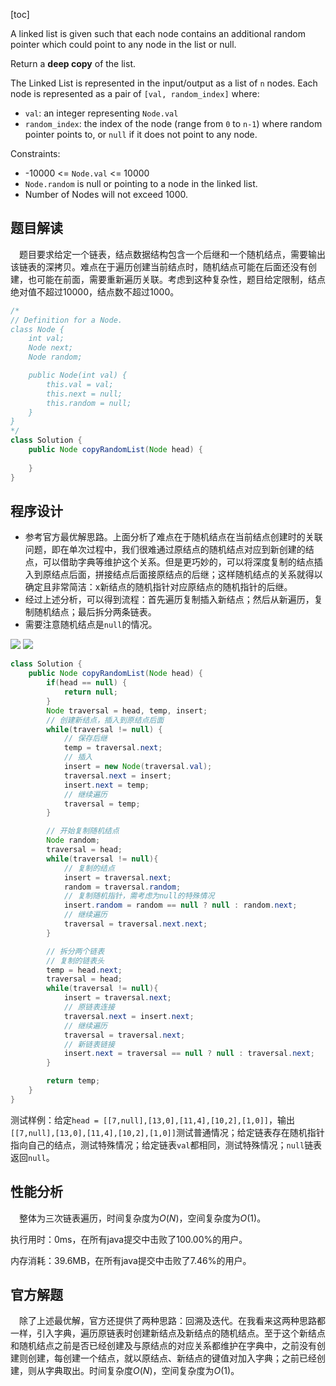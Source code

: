 [toc]

A linked list is given such that each node contains an additional random pointer which could point to any node in the list or null.

Return a **deep copy** of the list.

The Linked List is represented in the input/output as a list of `n` nodes. Each node is represented as a pair of `[val, random_index]​` where:

* `val`: an integer representing `Node.val`
* `random_index`: the index of the node (range from `0` to `n-1`) where random pointer points to, or `null` if it does not point to any node.

Constraints:

* -10000 <= `Node.val` <= 10000
* `Node.random` is null or pointing to a node in the linked list.
* Number of Nodes will not exceed 1000.



## 题目解读

&emsp;题目要求给定一个链表，结点数据结构包含一个后继和一个随机结点，需要输出该链表的深拷贝。难点在于遍历创建当前结点时，随机结点可能在后面还没有创建，也可能在前面，需要重新遍历关联。考虑到这种复杂性，题目给定限制，结点绝对值不超过10000，结点数不超过1000。

```java
/*
// Definition for a Node.
class Node {
    int val;
    Node next;
    Node random;

    public Node(int val) {
        this.val = val;
        this.next = null;
        this.random = null;
    }
}
*/
class Solution {
    public Node copyRandomList(Node head) {
        
    }
}
```

## 程序设计

* 参考官方最优解思路。上面分析了难点在于随机结点在当前结点创建时的关联问题，即在单次过程中，我们很难通过原结点的随机结点对应到新创建的结点，可以借助字典等维护这个关系。但是更巧妙的，可以将深度复制的结点插入到原结点后面，拼接结点后面接原结点的后继；这样随机结点的关系就得以确定且非常简洁：x新结点的随机指针对应原结点的随机指针的后继。
* 经过上述分析，可以得到流程：首先遍历复制插入新结点；然后从新遍历，复制随机结点；最后拆分两条链表。
* 需要注意随机结点是`null`的情况。

<img src="../images/#138.png" style="zoom:100%;" />

<img src="../images/#138_1.png" style="zoom:100%;" />

```java
class Solution {
    public Node copyRandomList(Node head) {
        if(head == null) {
            return null;
        }
        Node traversal = head, temp, insert;
        // 创建新结点，插入到原结点后面
        while(traversal != null) {
            // 保存后继
            temp = traversal.next;
            // 插入
            insert = new Node(traversal.val);
            traversal.next = insert;
            insert.next = temp;
            // 继续遍历
            traversal = temp;
        }

        // 开始复制随机结点
        Node random;
        traversal = head;
        while(traversal != null){
            // 复制的结点
            insert = traversal.next;
            random = traversal.random;
            // 复制随机指针，需考虑为null的特殊情况
            insert.random = random == null ? null : random.next;
            // 继续遍历
            traversal = traversal.next.next;
        }

        // 拆分两个链表
        // 复制的链表头
        temp = head.next;
        traversal = head;
        while(traversal != null){
            insert = traversal.next;
            // 原链表连接
            traversal.next = insert.next;
            // 继续遍历
            traversal = traversal.next;
            // 新链表链接
            insert.next = traversal == null ? null : traversal.next;
        }

        return temp;
    }
}
```

测试样例：给定`head = [[7,null],[13,0],[11,4],[10,2],[1,0]]`，输出`[[7,null],[13,0],[11,4],[10,2],[1,0]]`测试普通情况；给定链表存在随机指针指向自己的结点，测试特殊情况；给定链表`val`都相同，测试特殊情况；`null`链表返回`null`。

## 性能分析

&emsp;整体为三次链表遍历，时间复杂度为$O(N)$，空间复杂度为$O(1)$。

执行用时：0ms，在所有java提交中击败了100.00%的用户。

内存消耗：39.6MB，在所有java提交中击败了7.46%的用户。

## 官方解题

&emsp;除了上述最优解，官方还提供了两种思路：回溯及迭代。在我看来这两种思路都一样，引入字典，遍历原链表时创建新结点及新结点的随机结点。至于这个新结点和随机结点之前是否已经创建及与原结点的对应关系都维护在字典中，之前没有创建则创建，每创建一个结点，就以原结点、新结点的键值对加入字典；之前已经创建，则从字典取出。时间复杂度$O(N)$，空间复杂度为$O(1)$。